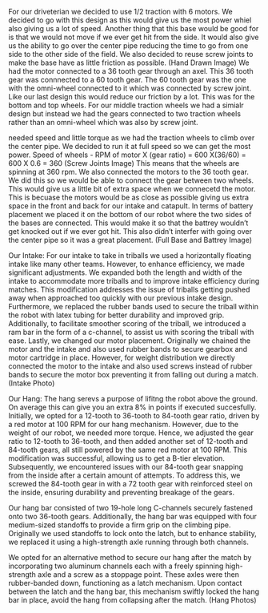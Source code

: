 For our driveterian we decided to use 1/2 traction with 6 motors. We decided to go with this design as this would give us the most power whiel also giving us a lot of speed. Another thing that this base would be good for is  that we would not move if we ever get hit from the side. It would also give us the ability to go over the center pipe reducing the time to go from one side to the other side of the field. We also decided to reuse screw joints to make the base have as little friction as possible. 
(Hand Drawn Image)
We had the motor connected to a 36 tooth gear through an axel. This 36 tooth gear was connnected to a 60 tooth gear. The 60 tooth gear was the one with the omni-wheel connected to it which was connected by screw joint. Like our last design this would reduce our friction by a lot. This was for the bottom and top wheels. For our middle traction wheels we had a simialr design but instead we had the gears connected to two traction wheels rather than an omni-wheel which was also by screw joint. 

needed speed and little torque as we had the traction wheels to climb over the center pipe. We decided to run it at full speed so we can get the most power.
Speed of wheels - RPM of motor X (gear ratio)
= 600 X(36/60)
= 600 X 0.6
= 360
(Screw Joints Image)
This means that the wheels are spinning at 360 rpm. 
We also connected the motors to the 36 tooth gear. We did this so we would be able to connect the gear between two wheels. This would give us a little bit of extra space when we connecetd the motor. This is becuase the motors would be as close as possible giving us extra space in the front and back for our intake and catapult. 
In terms of battery placement we placed it on the bottom of our robot where the two sides of the bases are connected. This would make it so that the battrey wouldn’t get knocked out if we ever got hit. This also didn’t interfer with going over the center pipe so it was a great placement. 
(Full Base and Battrey Image)

Our Intake:
For our intake to take in triballs we used a horizontally floating intake like many other teams. However, to enhance efficiency, we made significant adjustments. We expanded both the length and width of the intake to accommodate more triballs and to improve intake efficiency during matches. This modification addresses the issue of triballs getting pushed away when approached too quickly with our previous intake design. Furthermore, we replaced the rubber bands used to secure the triball within the robot with latex tubing for better durability and improved grip. Additionally, to facilitate smoother scoring of the triball, we introduced a ram bar in the form of a c-channel, to assist us with scoring the triball with ease. Lastly, we changed our motor placement. Originally we chained the motor and the intake and also used rubber bands to secure gearbox and motor cartridge in place. However, for weight distribution we directly connected the motor to the intake and also used screws instead of rubber bands to secure the motor box preventing it from falling out during a match.
(Intake Photo)

Our Hang:
The hang serevs a purpose of lifitng the robot above the ground. On average this can give you an extra 8% in points if executed succesfully.
Initially, we opted for a 12-tooth to 36-tooth to 84-tooth gear ratio, driven by a red motor at 100 RPM for our hang mechanism. However, due to the weight of our robot, we needed more torque. Hence, we adjusted the gear ratio to 12-tooth to 36-tooth, and then added another set of 12-tooth and 84-tooth gears, all still powered by the same red motor at 100 RPM. This modification was successful, allowing us to get a   B-tier elevation. Subsequently, we encountered issues with our 84-tooth gear snapping from the inside after a certain amount of attempts. To address this, we screwed the 84-tooth gear in with a 72 tooth gear with reinforced steel on the inside, ensuring durability and preventing breakage of the gears.

Our hang bar consisted of two 19-hole long C-channels securely fastened onto two 36-tooth gears. Additionally, the hang bar was equipped with four medium-sized standoffs to provide a firm grip on the climbing pipe. Originally we used standoffs to lock onto the latch, but to enhance stability, we replaced it using a high-strength axle running through both channels.

We opted for an alternative method to secure our hang after the match by incorporating two aluminum channels each with a freely spinning high-strength axle and a screw as a stoppage point. These axles were then rubber-banded down, functioning as a latch mechanism. Upon contact between the latch and the hang bar, this mechanism swiftly locked the hang bar in place, avoid the hang from collapsing after the match.
(Hang Photos)
